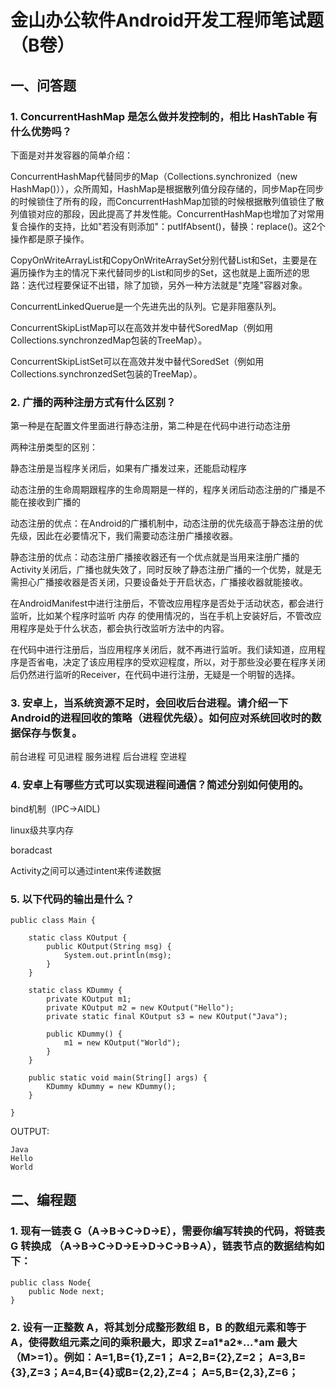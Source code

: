 # 金山办公软件Android开发工程师笔试题（B卷）

## 一、问答题
### 1. ConcurrentHashMap 是怎么做并发控制的，相比 HashTable 有什么优势吗？

下面是对并发容器的简单介绍：

ConcurrentHashMap代替同步的Map（Collections.synchronized（new HashMap()）），众所周知，HashMap是根据散列值分段存储的，同步Map在同步的时候锁住了所有的段，而ConcurrentHashMap加锁的时候根据散列值锁住了散列值锁对应的那段，因此提高了并发性能。ConcurrentHashMap也增加了对常用复合操作的支持，比如"若没有则添加"：putIfAbsent()，替换：replace()。这2个操作都是原子操作。

CopyOnWriteArrayList和CopyOnWriteArraySet分别代替List和Set，主要是在遍历操作为主的情况下来代替同步的List和同步的Set，这也就是上面所述的思路：迭代过程要保证不出错，除了加锁，另外一种方法就是"克隆"容器对象。

ConcurrentLinkedQuerue是一个先进先出的队列。它是非阻塞队列。

ConcurrentSkipListMap可以在高效并发中替代SoredMap（例如用Collections.synchronzedMap包装的TreeMap）。

ConcurrentSkipListSet可以在高效并发中替代SoredSet（例如用Collections.synchronzedSet包装的TreeMap）。

### 2. 广播的两种注册方式有什么区别？

第一种是在配置文件里面进行静态注册，第二种是在代码中进行动态注册

两种注册类型的区别：

静态注册是当程序关闭后，如果有广播发过来，还能启动程序

动态注册的生命周期跟程序的生命周期是一样的，程序关闭后动态注册的广播是不能在接收到广播的

动态注册的优点：在Android的广播机制中，动态注册的优先级高于静态注册的优先级，因此在必要情况下，我们需要动态注册广播接收器。

静态注册的优点：动态注册广播接收器还有一个优点就是当用来注册广播的Activity关闭后，广播也就失效了，同时反映了静态注册广播的一个优势，就是无需担心广播接收器是否关闭，只要设备处于开启状态，广播接收器就能接收。

在AndroidManifest中进行注册后，不管改应用程序是否处于活动状态，都会进行监听，比如某个程序时监听 内存 的使用情况的，当在手机上安装好后，不管改应用程序是处于什么状态，都会执行改监听方法中的内容。

在代码中进行注册后，当应用程序关闭后，就不再进行监听。我们读知道，应用程序是否省电，决定了该应用程序的受欢迎程度，所以，对于那些没必要在程序关闭后仍然进行监听的Receiver，在代码中进行注册，无疑是一个明智的选择。

### 3. 安卓上，当系统资源不足时，会回收后台进程。请介绍一下Android的进程回收的策略（进程优先级）。如何应对系统回收时的数据保存与恢复。

前台进程
可见进程
服务进程
后台进程
空进程

### 4. 安卓上有哪些方式可以实现进程间通信？简述分别如何使用的。

bind机制（IPC->AIDL)

linux级共享内存

boradcast

Activity之间可以通过intent来传递数据

### 5. 以下代码的输出是什么？

	public class Main {
	
	    static class KOutput {
	        public KOutput(String msg) {
	            System.out.println(msg);
	        }
	    }
	
	    static class KDummy {
	        private KOutput m1;
	        private KOutput m2 = new KOutput("Hello");
	        private static final KOutput s3 = new KOutput("Java");
	
	        public KDummy() {
	            m1 = new KOutput("World");
	        }
	    }
	
	    public static void main(String[] args) {
	        KDummy kDummy = new KDummy();
	    }
	
	}

OUTPUT:

	Java
	Hello
	World


## 二、编程题

### 1. 现有一链表 G（A->B->C->D->E），需要你编写转换的代码，将链表 G 转换成 （A->B->C->D->E->D->C->B->A），链表节点的数据结构如下：

	public class Node{
		public Node next;
	}

### 2. 设有一正整数 A，将其划分成整形数组 B，B 的数组元素和等于 A，使得数组元素之间的乘积最大，即求 Z=a1\*a2\*...*am 最大（M>=1）。例如：A=1,B={1},Z=1；  A=2,B={2},Z=2； A=3,B={3},Z=3；A=4,B={4}或B={2,2},Z=4； A=5,B={2,3},Z=6；